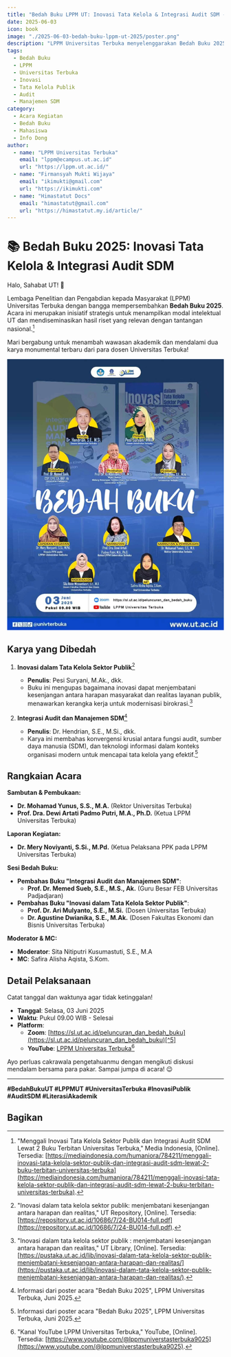 ```yaml
---
title: "Bedah Buku LPPM UT: Inovasi Tata Kelola & Integrasi Audit SDM - 03 Juni 2025"
date: 2025-06-03
icon: book
image: "./2025-06-03-bedah-buku-lppm-ut-2025/poster.png"
description: "LPPM Universitas Terbuka menyelenggarakan Bedah Buku 2025 untuk mendalami dua karya terbaru dosen UT tentang inovasi tata kelola sektor publik dan integrasi audit dengan manajemen SDM."
tags:
  - Bedah Buku
  - LPPM
  - Universitas Terbuka
  - Inovasi
  - Tata Kelola Publik
  - Audit
  - Manajemen SDM
category:
  - Acara Kegiatan
  - Bedah Buku
  - Mahasiswa
  - Info Dong
author:
  - name: "LPPM Universitas Terbuka"
    email: "lppm@ecampus.ut.ac.id"
    url: "https://lppm.ut.ac.id/"
  - name: "Firmansyah Mukti Wijaya"
    email: "ikimukti@gmail.com"
    url: "https://ikimukti.com"
  - name: "Himastatut Docs"
    email: "himastatut@gmail.com"
    url: "https://himastatut.my.id/article/"
---
```


# 📚 Bedah Buku 2025: Inovasi Tata Kelola & Integrasi Audit SDM

Halo, Sahabat UT! 👋

Lembaga Penelitian dan Pengabdian kepada Masyarakat (LPPM) Universitas Terbuka dengan bangga mempersembahkan **Bedah Buku 2025**. Acara ini merupakan inisiatif strategis untuk menampilkan modal intelektual UT dan mendiseminasikan hasil riset yang relevan dengan tantangan nasional.[^1]

Mari bergabung untuk menambah wawasan akademik dan mendalami dua karya monumental terbaru dari para dosen Universitas Terbuka!

![Poster Bedah Buku LPPM UT 2025](./2025-06-03-bedah-buku-lppm-ut-2025/poster.png)

## Karya yang Dibedah

1.  **Inovasi dalam Tata Kelola Sektor Publik**[^2]
    -   **Penulis**: Pesi Suryani, M.Ak., dkk.
    -   Buku ini mengupas bagaimana inovasi dapat menjembatani kesenjangan antara harapan masyarakat dan realitas layanan publik, menawarkan kerangka kerja untuk modernisasi birokrasi.[^3]

2.  **Integrasi Audit dan Manajemen SDM**[^4]
    -   **Penulis**: Dr. Hendrian, S.E., M.Si., dkk.
    -   Karya ini membahas konvergensi krusial antara fungsi audit, sumber daya manusia (SDM), dan teknologi informasi dalam konteks organisasi modern untuk mencapai tata kelola yang efektif.[^4]

## Rangkaian Acara

**Sambutan & Pembukaan:**
-   **Dr. Mohamad Yunus, S.S., M.A.** (Rektor Universitas Terbuka)
-   **Prof. Dra. Dewi Artati Padmo Putri, M.A., Ph.D.** (Ketua LPPM Universitas Terbuka)

**Laporan Kegiatan:**
-   **Dr. Mery Noviyanti, S.Si., M.Pd.** (Ketua Pelaksana PPK pada LPPM Universitas Terbuka)

**Sesi Bedah Buku:**
-   **Pembahas Buku "Integrasi Audit dan Manajemen SDM"**:
    -   **Prof. Dr. Memed Sueb, S.E., M.S., Ak.** (Guru Besar FEB Universitas Padjadjaran)
-   **Pembahas Buku "Inovasi dalam Tata Kelola Sektor Publik"**:
    -   **Prof. Dr. Ari Mulyanto, S.E., M.Si.** (Dosen Universitas Terbuka)
    -   **Dr. Agustine Dwianika, S.E., M.Ak.** (Dosen Fakultas Ekonomi dan Bisnis Universitas Terbuka)

**Moderator & MC:**
-   **Moderator**: Sita Nitiputri Kusumastuti, S.E., M.A
-   **MC**: Safira Alisha Aqista, S.Kom.

## Detail Pelaksanaan

Catat tanggal dan waktunya agar tidak ketinggalan!
-   **Tanggal**: Selasa, 03 Juni 2025
-   **Waktu**: Pukul 09.00 WIB - Selesai
-   **Platform**:
    -   **Zoom**: [https://sl.ut.ac.id/peluncuran_dan_bedah_buku](https://sl.ut.ac.id/peluncuran_dan_bedah_buku)[^5]
    -   **YouTube**: [LPPM Universitas Terbuka](https://www.youtube.com/@lppmuniverstasterbuka9025)[^6]

Ayo perluas cakrawala pengetahuanmu dengan mengikuti diskusi mendalam bersama para pakar. Sampai jumpa di acara! 😉

---

**#BedahBukuUT #LPPMUT #UniversitasTerbuka #InovasiPublik #AuditSDM #LiterasiAkademik**

[^1]: "Menggali Inovasi Tata Kelola Sektor Publik dan Integrasi Audit SDM Lewat 2 Buku Terbitan Universitas Terbuka," Media Indonesia, [Online]. Tersedia: [https://mediaindonesia.com/humaniora/784211/menggali-inovasi-tata-kelola-sektor-publik-dan-integrasi-audit-sdm-lewat-2-buku-terbitan-universitas-terbuka](https://mediaindonesia.com/humaniora/784211/menggali-inovasi-tata-kelola-sektor-publik-dan-integrasi-audit-sdm-lewat-2-buku-terbitan-universitas-terbuka).
[^2]: "Inovasi dalam tata kelola sektor publik: menjembatani kesenjangan antara harapan dan realitas," UT Repository, [Online]. Tersedia: [https://repository.ut.ac.id/10686/7/24-BU014-full.pdf](https://repository.ut.ac.id/10686/7/24-BU014-full.pdf).
[^3]: "Inovasi dalam tata kelola sektor publik : menjembatani kesenjangan antara harapan dan realitas," UT Library, [Online]. Tersedia: [https://pustaka.ut.ac.id/lib/inovasi-dalam-tata-kelola-sektor-publik-menjembatani-kesenjangan-antara-harapan-dan-realitas/](https://pustaka.ut.ac.id/lib/inovasi-dalam-tata-kelola-sektor-publik-menjembatani-kesenjangan-antara-harapan-dan-realitas/).
[^4]: Informasi dari poster acara "Bedah Buku 2025", LPPM Universitas Terbuka, Juni 2025.
[^5]: "Tautan Zoom Acara Bedah Buku 2025," Universitas Terbuka, [Online]. Tersedia: [https://sl.ut.ac.id/peluncuran_dan_bedah_buku](https://sl.ut.ac.id/peluncuran_dan_bedah_buku).
[^6]: "Kanal YouTube LPPM Universitas Terbuka," YouTube, [Online]. Tersedia: [https://www.youtube.com/@lppmuniverstasterbuka9025](https://www.youtube.com/@lppmuniverstasterbuka9025).

## Bagikan
<Share colorful />
<GitContributors />
<GitChangelog />